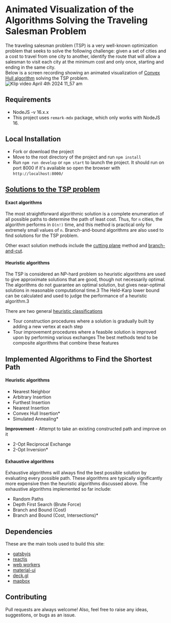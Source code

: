# Animated Visualization of the Algorithms Solving the Traveling Salesman Problem

The traveling salesman problem (TSP) is a very well-known optimization problem that seeks to solve the following challenge: given a set of cities and a cost to travel from one city to another, identify the route that will allow a salesman to visit each city at the minimum cost and only once, starting and ending in the same city. <br />
Below is a screen recording showing an animated visualization of [Convex Hull algorithm](https://en.wikipedia.org/wiki/Convex_hull_algorithms) solving the TSP problem.
<br />
![Klip video April 4th 2024 11_57 am](https://github.com/constant17/tsp_algo_visualization/assets/29698810/459052f3-1038-49a7-811a-2808073bdab0)


## Requirements
- NodeJS -v 16.x.x
- This project uses `remark-mdx` package, which only works with NodeJS 16.

##  Local Installation

- Fork or download the project
- Move to the root directory of the project and run `npm install`
- Run `npm run develop` or `npm start` to launch the project. It should run on port 8000 if it's available so open the browser with `http://localhost:8000/`


## [Solutions to the TSP problem](https://optimization.cbe.cornell.edu/index.php?title=Traveling_salesman_problem)

#### Exact algorithms
The most straightforward algorithmic solution is a complete enumeration of all possible paths to determine the path of least cost. Thus, for `n` cities, the algorithm performs in
`O(n!)` time, and this method is practical only for extremely small values of `n`.
Branch-and-bound algorithms are also used to find solutions for the TSP problem. 

Other exact solution methods include the [cutting plane](https://en.wikipedia.org/wiki/Cutting-plane_method) method and [branch-and-cut](https://en.wikipedia.org/wiki/Branch_and_cut).

#### Heuristic algorithms
The TSP is considered an NP-hard problem so heuristic algorithms are used to give approximate solutions that are good, though not necessarily optimal. The algorithms do not guarantee an optimal solution, but gives near-optimal solutions in reasonable computational time.3 The Held-Karp lower bound can be calculated and used to judge the performance of a heuristic algorithm.3

There are two general [heuristic classifications](http://i.stanford.edu/pub/cstr/reports/cs/tr/85/1066/CS-TR-85-1066.pdf)

* Tour construction procedures where a solution is gradually built by adding a new vertex at each step
* Tour improvement procedures where a feasbile solution is improved upon by performing various exchanges
The best methods tend to be composite algorithms that combine these features

## Implemented Algorithms  to Find the Shortest Path
#### Heuristic algorithms

- Nearest Neighbor
- Arbitrary Insertion
- Furthest Insertion
- Nearest Insertion
- Convex Hull Insertion\*
- Simulated Annealing\*

**Improvement** - Attempt to take an existing constructed path and improve on it

- 2-Opt Reciprocal Exchange
- 2-Opt Inversion\*

#### Exhaustive algorithms

Exhaustive algorithms will always find the best possible solution by evaluating every possible path. These algorithms are typically significantly more expensive then the heuristic algorithms discussed above. The exhaustive algorithms implemented so far include:

- Random Paths
- Depth First Search (Brute Force)
- Branch and Bound (Cost)
- Branch and Bound (Cost, Intersections)\*

## Dependencies

These are the main tools used to build this site:

- [gatsbyjs](https://www.gatsbyjs.org)
- [reactjs](https://reactjs.org)
- [web workers](https://developer.mozilla.org/en-US/docs/Web/API/Web_Workers_API)
- [material-ui](https://material-ui.com/)
- [deck.gl](https://deck.gl/#/)
- [mapbox](https://www.mapbox.com/)

## Contributing

Pull requests are always welcome! Also, feel free to raise any ideas, suggestions, or bugs as an issue.
